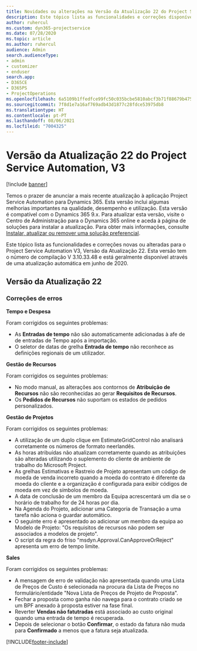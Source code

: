 ```yaml
---
title: Novidades ou alterações na Versão da Atualização 22 do Project Service Automation, V3
description: Este tópico lista as funcionalidades e correções disponíveis no Project Service Automation V3, Versão da Atualização 22, V3.
author: ruhercul
ms.custom: dyn365-projectservice
ms.date: 07/28/2020
ms.topic: article
ms.author: ruhercul
audience: Admin
search.audienceType:
- admin
- customizer
- enduser
search.app:
- D365CE
- D365PS
- ProjectOperations
ms.openlocfilehash: 6a5109b1ffedfce99fc50c035bcbe5810abcf3b71f88679b47561d69daa9f3ab
ms.sourcegitcommit: 7f8d1e7a16af769adb43d1877c28fdce53975db8
ms.translationtype: HT
ms.contentlocale: pt-PT
ms.lasthandoff: 08/06/2021
ms.locfileid: "7004325"
---
```

# <a name="project-service-automation-update-release-22-v3"></a>Versão da Atualização 22 do Project Service Automation, V3

[!include [banner](../includes/psa-now-project-operations.md)]

Temos o prazer de anunciar a mais recente atualização à aplicação Project Service Automation para Dynamics 365. Esta versão inclui algumas melhorias importantes na qualidade, desempenho e utilização. Esta versão é compatível com o Dynamics 365 9.x. Para atualizar esta versão, visite o Centro de Administração para o Dynamics 365 online e aceda à página de soluções para instalar a atualização. Para obter mais informações, consulte [Instalar, atualizar ou remover uma solução preferencial](/power-platform/admin/install-remove-preferred-solution).

Este tópico lista as funcionalidades e correções novas ou alteradas para o Project Service Automation V3, Versão da Atualização 22. Esta versão tem o número de compilação V 3.10.33.48 e está geralmente disponível através de uma atualização automática em junho de 2020.

## <a name="update-release-22"></a>Versão da Atualização 22

### <a name="bug-fixes"></a>Correções de erros



**Tempo e Despesa**

Foram corrigidos os seguintes problemas:

- As **Entradas de tempo** não são automaticamente adicionadas à afe de de entradas de Tempo após a importação.
- O seletor de datas de grelha **Entrada de tempo** não reconhece as definições regionais de um utilizador.

**Gestão de Recursos**

Foram corrigidos os seguintes problemas:

- No modo manual, as alterações aos contornos de **Atribuição de Recursos** não são reconhecidas ao gerar **Requisitos de Recursos**.
- Os **Pedidos de Recursos** não suportam os estados de pedidos personalizados.

**Gestão de Projetos**

Foram corrigidos os seguintes problemas:

- A utilização de um duplo clique em EstimateGridControl não analisará corretamente os números de formato neerlandês.
- As horas atribuídas não atualizam corretamente quando as atribuições são alteradas utilizando o suplemento do cliente de ambiente de trabalho do Microsoft Project.
- As grelhas Estimativas e Rastreio de Projeto apresentam um código de moeda de venda incorreto quando a moeda do contrato é diferente da moeda do cliente e a organização é configurada para exibir códigos de moeda em vez de símbolos de moeda.
- A data de conclusão de um membro da Equipa acrescentará um dia se o horário de trabalho for de 24 horas por dia.
- Na Agenda do Projeto, adicionar uma Categoria de Transação a uma tarefa não aciona o guardar automático.
- O seguinte erro é apresentado ao adicionar um membro da equipa ao Modelo de Projeto: "Os requisitos de recursos não podem ser associados a modelos de projeto". 
- O script da regra do friso "msdyn.Approval.CanApproveOrReject" apresenta um erro de tempo limite.

**Sales**

Foram corrigidos os seguintes problemas:

- A mensagem de erro de validação não apresentada quando uma Lista de Preços de Custo é selecionada na procura da Lista de Preços no formulário/entidade "Nova Lista de Preços de Projeto de Proposta".
- Fechar a proposta como ganha não navega para o contrato criado se um BPF anexado à proposta estiver na fase final.
- Reverter **Vendas não fatutradas** está associado ao custo original quando uma entrada de tempo é recuperada.
- Depois de selecionar o botão **Confirmar**, o estado da fatura não muda para **Confirmado** a menos que a fatura seja atualizada.


[!INCLUDE[footer-include](../includes/footer-banner.md)]